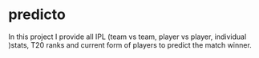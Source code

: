 # predicto
In this project I provide all IPL (team vs team, player vs player, individual )stats, T20 ranks and current form of players to predict the match winner. 
